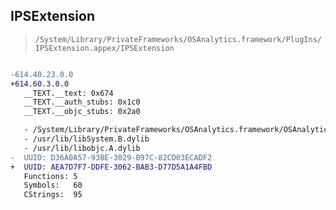 ## IPSExtension

> `/System/Library/PrivateFrameworks/OSAnalytics.framework/PlugIns/IPSExtension.appex/IPSExtension`

```diff

-614.40.23.0.0
+614.60.3.0.0
   __TEXT.__text: 0x674
   __TEXT.__auth_stubs: 0x1c0
   __TEXT.__objc_stubs: 0x2a0

   - /System/Library/PrivateFrameworks/OSAnalytics.framework/OSAnalytics
   - /usr/lib/libSystem.B.dylib
   - /usr/lib/libobjc.A.dylib
-  UUID: D36A0A57-93BE-3029-B97C-82CD03ECADF2
+  UUID: AEA7D7F7-DDFE-3062-BAB3-D77D5A1A4FBD
   Functions: 5
   Symbols:   60
   CStrings:  95

```
